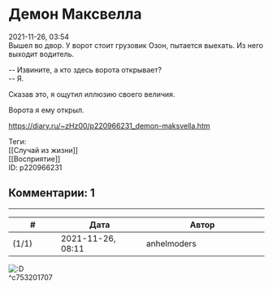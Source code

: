 Демон Максвелла
===============

  
2021-11-26, 03:54  
 Вышел во двор. У ворот стоит грузовик Озон, пытается выехать. Из него выходит водитель.   
   
 -- Извините, а кто здесь ворота открывает?   
 -- Я.   
   
 Сказав это, я ощутил иллюзию своего величия.   
   
 Ворота я ему открыл.   
  
<https://diary.ru/~zHz00/p220966231_demon-maksvella.htm>  
  
Теги:  
[[Случай из жизни]]  
[[Восприятие]]  
ID: p220966231  


Комментарии: 1
--------------

  


---



|         #         |              Дата              |                     Автор                     |           ID           |
| --- | --- | --- | --- |
| (1/1) | 2021-11-26, 08:11 | anhelmoders | c753201707 |

  
 ![:D](/picture/1131.gif)   
 ^c753201707